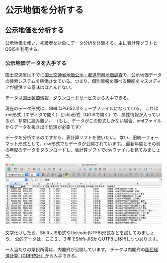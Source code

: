 # 公示地価を分析する



## 公示地価を分析する

公示地価を使い、初級者を対象にデータ分析を体験する。主に表計算ソフトとQGISを利用する。

### 公示地価データを入手する

国土交通省はすでに[国土交通省地価公示・都道府県地価調査](http://www.land.mlit.go.jp/landPrice/AriaServlet?MOD=0&TYP=0#)で、公示地価データの検索システムを稼働させている。つまり、個別情報を調べる機能をマスメディアが提供する意味はほとんどない。

データは[国土数値情報　ダウンロードサービス](http://nlftp.mlit.go.jp/ksj/index.html)から入手できる。

現在のデータ形式は、GML(JPGIS2.1)シェープファイルになっている。
これはxml形式（エディタで開く）とshp形式（QGISで開く）で、属性情報が入っているが、非常に読み難い。
（もし、データがこの形式しかない場合、xmlファイルからデータを抜き出す処理が必要です）

データを分析するのですから、表計算ソフトを使いたい。
幸い、旧統一フォーマット形式として、csv形式でもデータが公開されています。
最新年度とその前の年度のデータをダウンロードし、表計算ソフトでcsvファイルを見てみましょう。

![表計算で開いた様子](images/image1.png)

文字化けしたら、Shift-JIS形式やUnicode(UTF8)形式などを試してみましょう。
公的データは、ここ２、３年でShift-JISからUTF8に移行しつつあります。





一人当たりの県民所得は、内閣府が公開しています。
データは内閣府の[国民経済計算（GDP統計）](http://www.esri.cao.go.jp/jp/sna/menu.html)から入手できる。




